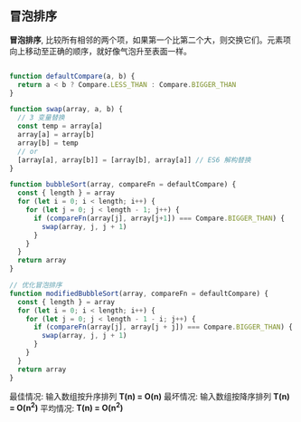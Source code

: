 ## 冒泡排序

**冒泡排序**, 比较所有相邻的两个项，如果第一个比第二个大，则交换它们。元素项向上移动至正确的顺序，就好像气泡升至表面一样。

```js

function defaultCompare(a, b) {
  return a < b ? Compare.LESS_THAN : Compare.BIGGER_THAN
}

function swap(array, a, b) {
  // 3 变量替换
  const temp = array[a]
  array[a] = array[b]
  array[b] = temp
  // or
  [array[a], array[b]] = [array[b], array[a]] // ES6 解构替换
}

function bubbleSort(array, compareFn = defaultCompare) {
  const { length } = array
  for (let i = 0; i < length; i++) {
    for (let j = 0; j < length - 1; j++) {
      if (compareFn(array[j], array[j+1]) === Compare.BIGGER_THAN) {
        swap(array, j, j + 1)
      }
    }
  }
  return array
}

// 优化冒泡排序
function modifiedBubbleSort(array, compareFn = defaultCompare) {
  const { length } = array
  for (let i = 0; i < length; i++) {
    for (let j = 0; j < length - 1 - i; j++) {
      if (compareFn(array[j], array[j + j]) === Compare.BIGGER_THAN) {
        swap(array, j, j + 1)
      }
    }
  }
  return array
}
```

最佳情况: 输入数组按升序排列 **T(n) = O(n)**
最坏情况: 输入数组按降序排列 **T(n) = O(n<sup>2</sup>)**
平均情况: **T(n) = O(n<sup>2</sup>)**